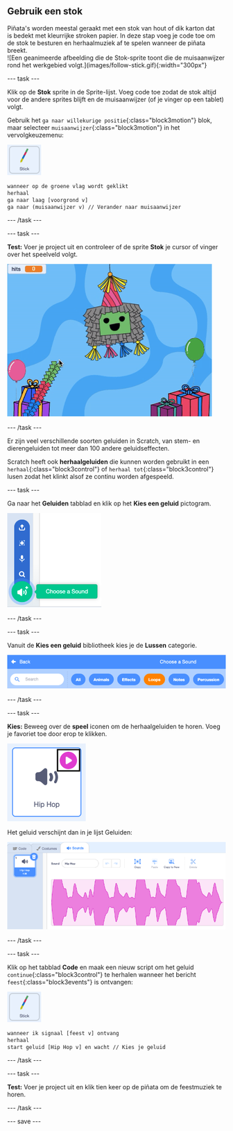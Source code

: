 ## Gebruik een stok

<div style="display: flex; flex-wrap: wrap">
<div style="flex-basis: 200px; flex-grow: 1; margin-right: 15px;">
Piñata's worden meestal geraakt met een stok van hout of dik karton dat is bedekt met kleurrijke stroken papier. In deze stap voeg je code toe om de stok te besturen en herhaalmuziek af te spelen wanneer de piñata breekt. 
</div>
<div>
![Een geanimeerde afbeelding die de Stok-sprite toont die de muisaanwijzer rond het werkgebied volgt.](images/follow-stick.gif){:width="300px"}
</div>
</div>

--- task ---

Klik op de **Stok** sprite in de Sprite-lijst. Voeg code toe zodat de stok altijd voor de andere sprites blijft en de muisaanwijzer (of je vinger op een tablet) volgt.

Gebruik het `ga naar willekurige positie`{:class="block3motion"} blok, maar selecteer `muisaanwijzer`{:class="block3motion"} in het vervolgkeuzemenu:

![Het pictogram van de Stok-sprite](images/stick-sprite.png)

```blocks3
wanneer op de groene vlag wordt geklikt
herhaal
ga naar laag [voorgrond v]
ga naar (muisaanwijzer v) // Verander naar muisaanwijzer
```

--- /task ---

--- task ---

**Test:** Voer je project uit en controleer of de sprite **Stok** je cursor of vinger over het speelveld volgt.

![Een geanimeerde afbeelding waarin de Stok-sprite de muisaanwijzer in het speelveld volgt.](images/follow-stick.gif)

--- /task ---

Er zijn veel verschillende soorten geluiden in Scratch, van stem- en dierengeluiden tot meer dan 100 andere geluidseffecten.

Scratch heeft ook **herhaalgeluiden** die kunnen worden gebruikt in een `herhaal`{:class="block3control"} of `herhaal tot`{:class="block3control"} lusen zodat het klinkt alsof ze continu worden afgespeeld.

--- task ---

Ga naar het **Geluiden** tabblad en klik op het **Kies een geluid** pictogram.

![Het pictogram Kies een geluid met het pop-upmenu Geluiden. Indien geselecteerd, is het pictogram 'Kies een geluid' een witte luidspreker op een groene cirkel.](images/sound-icon.png)

--- /task ---

--- task ---

Vanuit de **Kies een geluid** bibliotheek kies je de **Lussen** categorie.

![De Geluidsbibliotheek met de categorie 'Lussen' oranje gemarkeerd om aan te geven dat deze is geselecteerd. De andere categorieën zijn in het blauw.](images/loops-category.png)

--- /task ---

--- task ---

**Kies:** Beweeg over de **speel** iconen om de herhaalgeluiden te horen. Voeg je favoriet toe door erop te klikken.

![Het 'Hiphop' geluid met het afspeelpictogram gemarkeerd in de rechterbovenhoek van het geluidspictogram.](images/play-icon.png)

Het geluid verschijnt dan in je lijst Geluiden:

![Het 'Hiphop' geluid in de Geluidenlijst op het tabblad Geluiden.](images/added-sound.png)

--- /task ---

--- task ---

Klik op het tabblad **Code** en maak een nieuw script om het geluid `continue`{:class="block3control"} te herhalen wanneer het bericht `feest`{:class="block3events"} is ontvangen:

![Het pictogram van de Stok-sprite.](images/stick-sprite.png)

```blocks3
wanneer ik signaal [feest v] ontvang
herhaal
start geluid [Hip Hop v] en wacht // Kies je geluid
```

--- /task ---

--- task ---

**Test:** Voer je project uit en klik tien keer op de piñata om de feestmuziek te horen.

--- /task ---

--- save ---
